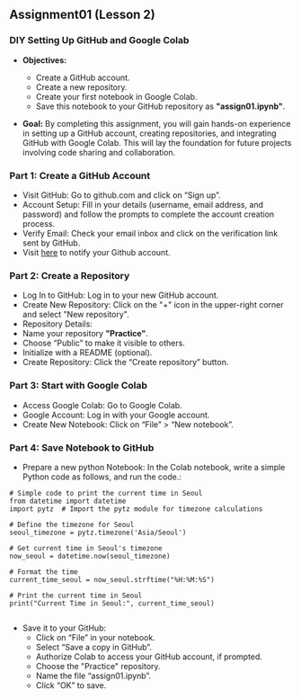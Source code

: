## Assignment01 (Lesson 2)

### DIY Setting Up GitHub and Google Colab

* **Objectives:**

    * Create a GitHub account.
    * Create a new repository.
    * Create your first notebook in Google Colab.
    * Save this notebook to your GitHub repository as **"assign01.ipynb"**.

* **Goal:**
By completing this assignment, you will gain hands-on experience in setting up a GitHub account, creating repositories, and integrating GitHub with Google Colab. This will lay the foundation for future projects involving code sharing and collaboration.

### Part 1: Create a GitHub Account
* Visit GitHub: Go to github.com and click on “Sign up”.
* Account Setup: Fill in your details (username, email address, and password) and follow the prompts to complete the account creation process.
* Verify Email: Check your email inbox and click on the verification link sent by GitHub.
* Visit [here](https://docs.google.com/spreadsheets/d/1z2uYvH-foo3BZ6a4_T80TK7HOQbIJIYIUe5SWOEaGyk/edit?usp=sharing) to notify your Github account.

### Part 2: Create a Repository
* Log In to GitHub: Log in to your new GitHub account.
* Create New Repository: Click on the "+" icon in the upper-right corner and select "New repository".
* Repository Details:
* Name your repository **"Practice"**.
* Choose “Public” to make it visible to others.
* Initialize with a README (optional).
* Create Repository: Click the “Create repository” button.

### Part 3: Start with Google Colab
* Access Google Colab: Go to Google Colab.
* Google Account: Log in with your Google account.
* Create New Notebook: Click on “File” > “New notebook”.

### Part 4: Save Notebook to GitHub
* Prepare a new python Notebook: In the Colab notebook, write a simple Python code as follows, and run the code.:

```
# Simple code to print the current time in Seoul
from datetime import datetime
import pytz  # Import the pytz module for timezone calculations

# Define the timezone for Seoul
seoul_timezone = pytz.timezone('Asia/Seoul')

# Get current time in Seoul's timezone
now_seoul = datetime.now(seoul_timezone)

# Format the time
current_time_seoul = now_seoul.strftime("%H:%M:%S")

# Print the current time in Seoul
print("Current Time in Seoul:", current_time_seoul)


```

* Save it to your GitHub:
    * Click on “File” in your notebook.
    * Select “Save a copy in GitHub”.
    * Authorize Colab to access your GitHub account, if prompted.
    * Choose the "Practice" repository.
    * Name the file “assign01.ipynb”.
    * Click “OK” to save.

